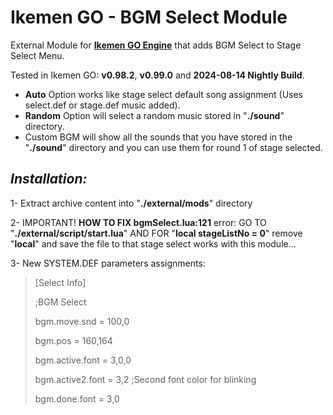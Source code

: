 # Ikemen GO - BGM Select Module
External Module for [**Ikemen GO Engine**](https://github.com/ikemen-engine/Ikemen-GO) that adds BGM Select to Stage Select Menu.

Tested in Ikemen GO: **v0.98.2**, **v0.99.0** and **2024-08-14 Nightly Build**.

- **Auto** Option works like stage select default song assignment (Uses select.def or stage.def music added).
- **Random** Option will select a random music stored in "**./sound**" directory.
- Custom BGM will show all the sounds that you have stored in the "**./sound**" directory and you can use them for round 1 of stage selected.

##  _Installation:_
1- Extract archive content into "**./external/mods**" directory

2- IMPORTANT! **HOW TO FIX bgmSelect.lua:121** error:
GO TO "**./external/script/start.lua**" AND FOR "**local stageListNo = 0**"
remove "**local**" and save the file to that stage select works with this module...

3- New SYSTEM.DEF parameters assignments:

>[Select Info]
>
>;BGM Select
>
>bgm.move.snd = 100,0
>
>bgm.pos = 160,164
>
>bgm.active.font = 3,0,0
>
>bgm.active2.font = 3,2  ;Second font color for blinking
>
>bgm.done.font = 3,0

